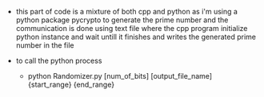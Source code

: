- this part of code is a mixture of both cpp and python as i'm using a python package pycrypto to generate the prime number and the communication is done 
using text file where the cpp program initialize python instance and wait untill it finishes and writes the generated prime number in the file


- to call the python process
    - python Randomizer.py [num_of_bits] [output_file_name] {start_range} {end_range}